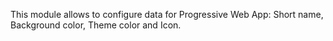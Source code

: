 This module allows to configure data for Progressive Web App: Short name, Background color, Theme color and Icon.

